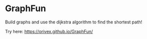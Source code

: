 # GraphFun
Build graphs and use the dijkstra algorithm to find the shortest path!

Try here: https://orivex.github.io/GraphFun/
